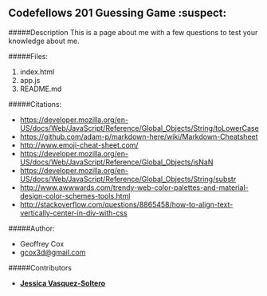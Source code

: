 ## **Codefellows 201 Guessing Game** :suspect:

#####Description
This is a page about me with a few questions to test your knowledge about me.

#####Files:
1. index.html
2. app.js
3. README.md

#####Citations:
* https://developer.mozilla.org/en-US/docs/Web/JavaScript/Reference/Global_Objects/String/toLowerCase
* https://github.com/adam-p/markdown-here/wiki/Markdown-Cheatsheet
* http://www.emoji-cheat-sheet.com/
* https://developer.mozilla.org/en-US/docs/Web/JavaScript/Reference/Global_Objects/isNaN
* https://developer.mozilla.org/en-US/docs/Web/JavaScript/Reference/Global_Objects/String/substr
* http://www.awwwards.com/trendy-web-color-palettes-and-material-design-color-schemes-tools.html
* http://stackoverflow.com/questions/8865458/how-to-align-text-vertically-center-in-div-with-css

#####Author:
* Geoffrey Cox
* gcox3d@gmail.com

#####Contributors
* [**Jessica Vasquez-Soltero**](https://github.com/jessicamvs/guessingGame)

